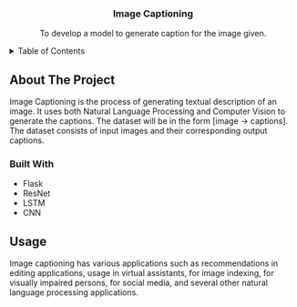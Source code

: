 <!-- # Image Captioning -->


<div align="center">
  <h3 align="center">Image Captioning</h3>
  
  <p align="center">
    To develop a model to generate caption for the image given.
  </p>
</div>



<!-- TABLE OF CONTENTS -->
<details>
  <summary>Table of Contents</summary>
  <ol>
    <li>
      <a href="#about-the-project">About The Project</a>
      <ul>
        <li><a href="#built-with">Built With</a></li>
      </ul>
    </li>
    <li><a href="#usage">Usage</a></li>
  </ol>
</details>



<!-- ABOUT THE PROJECT -->
## About The Project

Image Captioning is the process of generating textual description of an image. It uses both Natural Language Processing and Computer Vision to generate the captions.
The dataset will be in the form [image → captions]. The dataset consists of input images and their corresponding output captions.



### Built With

* Flask
* ResNet
* LSTM
* CNN




<!-- USAGE EXAMPLES -->
## Usage

Image captioning has various applications such as recommendations in editing applications, usage in virtual assistants, for image indexing, for visually impaired persons, for social media, and several other natural language processing applications.




